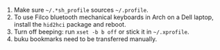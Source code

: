 1. Make sure `~/.*sh_profile` sources `~/.profile`.
2. To use Filco bluetooth mechanical keyboards in Arch on a Dell laptop, install
   the `hid2hci` package and reboot.
3. Turn off beeping: run `xset -b b off` or stick it in `~/.xprofile`.
4. buku bookmarks need to be transferred manually.
